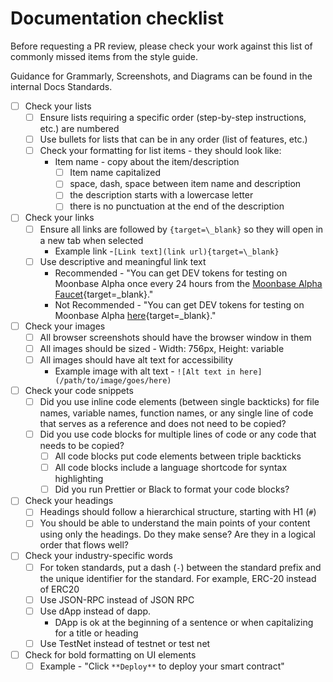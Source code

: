 # Documentation checklist

Before requesting a PR review, please check your work against this list of commonly missed items from the style guide. 

Guidance for Grammarly, Screenshots, and Diagrams can be found in the internal Docs Standards. 

- [ ] Check your lists
    - [ ] Ensure lists requiring a specific order (step-by-step instructions, etc.) are numbered
    - [ ] Use bullets for lists that can be in any order (list of features, etc.)
    - [ ] Check your formatting for list items - they should look like:
	    - Item name - copy about the item/description
		    - [ ] Item name capitalized
		    - [ ] space, dash, space between item name and description
		    - [ ] the description starts with a lowercase letter
		    - [ ] there is no punctuation at the end of the description
- [ ] Check your links
	- [ ] Ensure all links are followed by `{target=\_blank}` so they will open in a new tab when selected
		- Example link -`[Link text](link url){target=\_blank}`
	- [ ] Use descriptive and meaningful link text
		- Recommended -  "You can get DEV tokens for testing on Moonbase Alpha once every 24 hours from the [Moonbase Alpha Faucet](https://faucet.moonbeam.network/){target=\_blank}." 
		- Not Recommended -  "You can get DEV tokens for testing on Moonbase Alpha [here](url){target=\_blank}."
- [ ] Check your images
	- [ ] All browser screenshots should have the browser window in them
	- [ ] All images should be sized - Width: 756px, Height: variable
	- [ ] All images should have alt text for accessibility
		- Example image with alt text - `![Alt text in here](/path/to/image/goes/here)`
- [ ] Check your code snippets
	- [ ] Did you use inline code elements (between single backticks) for file names, variable names, function names, or any single line of code that serves as a reference and does not need to be copied?
	- [ ] Did you use code blocks for multiple lines of code or any code that needs to be copied?
		- [ ] All code blocks put code elements between triple backticks 
		- [ ] All code blocks include a language shortcode for syntax highlighting
		- [ ] Did you run Prettier or Black to format your code blocks?
- [ ] Check your headings
	- [ ] Headings should follow a hierarchical structure, starting with H1 (`#`)
	- [ ] You should be able to understand the main points of your content using only the headings. Do they make sense? Are they in a logical order that flows well?
- [ ] Check your industry-specific words 
	- [ ] For token standards, put a dash (`-`) between the standard prefix and the unique identifier for the standard. For example, ERC-20 instead of ERC20
	- [ ] Use JSON-RPC instead of JSON RPC
	- [ ] Use dApp instead of dapp.  
		- DApp is ok at the beginning of a sentence or when capitalizing for a title or heading
	- [ ] Use TestNet instead of testnet or test net
- [ ] Check for bold formatting on UI elements 
	- [ ] Example - "Click `**Deploy**` to deploy your smart contract"